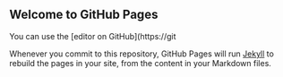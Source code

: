 ## Welcome to GitHub Pages

You can use the [editor on GitHub](https://git

Whenever you commit to this repository, GitHub Pages will run [Jekyll](https://jekyllrb.com/) to rebuild the pages in your site, from the content in your Markdown files.


